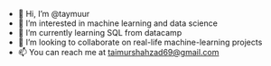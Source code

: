 - 👋 Hi, I’m @taymuur
- 👀 I’m interested in machine learning and data science
- 🌱 I’m currently learning SQL from datacamp
- 💞️ I’m looking to collaborate on real-life machine-learning projects
- 📫 You can reach me at taimurshahzad69@gmail.com

<!---
taymuur/taymuur is a ✨ special ✨ repository because its `README.md` (this file) appears on your GitHub profile.
You can click the Preview link to take a look at your changes.
--->
